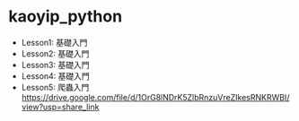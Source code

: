 # kaoyip_python

- Lesson1: 基礎入門
- Lesson2: 基礎入門
- Lesson3: 基礎入門
- Lesson4: 基礎入門
- Lesson5: 爬蟲入門
https://drive.google.com/file/d/1OrG8lNDrK5ZlbRnzuVreZIkesRNKRWBI/view?usp=share_link
